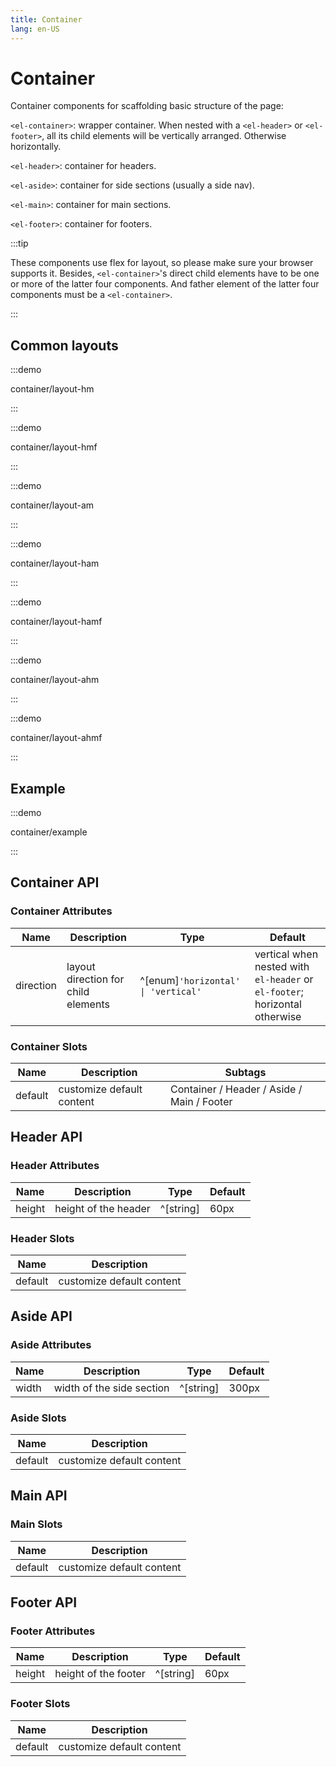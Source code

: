 ```yaml
---
title: Container
lang: en-US
---
```


# Container

Container components for scaffolding basic structure of the page:

`<el-container>`: wrapper container. When nested with a `<el-header>` or `<el-footer>`, all its child elements will be vertically arranged. Otherwise horizontally.

`<el-header>`: container for headers.

`<el-aside>`: container for side sections (usually a side nav).

`<el-main>`: container for main sections.

`<el-footer>`: container for footers.

:::tip

These components use flex for layout, so please make sure your browser supports it. Besides, `<el-container>`'s direct child elements have to be one or more of the latter four components. And father element of the latter four components must be a `<el-container>`.

:::

## Common layouts

<style lang="scss">
@use '../../examples/container/common-layout.scss';
</style>

:::demo

container/layout-hm

:::

:::demo

container/layout-hmf

:::

:::demo

container/layout-am

:::

:::demo

container/layout-ham

:::

:::demo

container/layout-hamf

:::

:::demo

container/layout-ahm

:::

:::demo

container/layout-ahmf

:::

## Example

:::demo

container/example

:::

## Container API

### Container Attributes

| Name      | Description                         | Type                                | Default                                                                    |
| --------- | ----------------------------------- | ----------------------------------- | -------------------------------------------------------------------------- |
| direction | layout direction for child elements | ^[enum]`'horizontal' \| 'vertical'` | vertical when nested with `el-header` or `el-footer`; horizontal otherwise |

### Container Slots

| Name    | Description               | Subtags                                    |
| ------- | ------------------------- | ------------------------------------------ |
| default | customize default content | Container / Header / Aside / Main / Footer |

## Header API

### Header Attributes

| Name   | Description          | Type      | Default |
| ------ | -------------------- | --------- | ------- |
| height | height of the header | ^[string] | 60px    |

### Header Slots

| Name    | Description               |
| ------- | ------------------------- |
| default | customize default content |

## Aside API

### Aside Attributes

| Name  | Description               | Type      | Default |
| ----- | ------------------------- | --------- | ------- |
| width | width of the side section | ^[string] | 300px   |

### Aside Slots

| Name    | Description               |
| ------- | ------------------------- |
| default | customize default content |

## Main API

### Main Slots

| Name    | Description               |
| ------- | ------------------------- |
| default | customize default content |

## Footer API

### Footer Attributes

| Name   | Description          | Type      | Default |
| ------ | -------------------- | --------- | ------- |
| height | height of the footer | ^[string] | 60px    |

### Footer Slots

| Name    | Description               |
| ------- | ------------------------- |
| default | customize default content |
